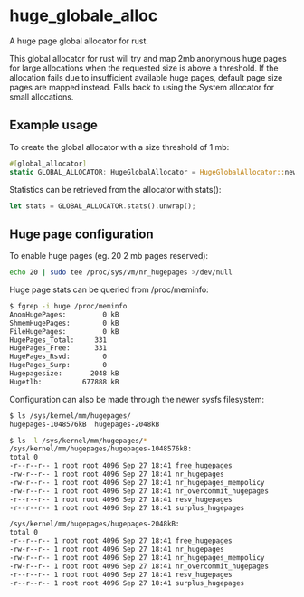 # huge_globale_alloc

A huge page global allocator for rust.

This global allocator for rust will try and map 2mb anonymous huge pages for large allocations when the requested size is above a threshold. If the allocation fails due to insufficient available huge pages, default page size pages are mapped instead. Falls back to using the System allocator for small allocations.

## Example usage

To create the global allocator with a size threshold of 1 mb:

```rust
#[global_allocator]
static GLOBAL_ALLOCATOR: HugeGlobalAllocator = HugeGlobalAllocator::new(1024 * 1024);
```

Statistics can be retrieved from the allocator with stats():

```rust
let stats = GLOBAL_ALLOCATOR.stats().unwrap();
```

## Huge page configuration

To enable huge pages (eg. 20 2 mb pages reserved):

```sh
echo 20 | sudo tee /proc/sys/vm/nr_hugepages >/dev/null
```

Huge page stats can be queried from /proc/meminfo:

```sh
$ fgrep -i huge /proc/meminfo
AnonHugePages:         0 kB
ShmemHugePages:        0 kB
FileHugePages:         0 kB
HugePages_Total:     331
HugePages_Free:      331
HugePages_Rsvd:        0
HugePages_Surp:        0
Hugepagesize:       2048 kB
Hugetlb:          677888 kB
```

Configuration can also be made through the newer sysfs filesystem:

```sh
$ ls /sys/kernel/mm/hugepages/
hugepages-1048576kB  hugepages-2048kB

$ ls -l /sys/kernel/mm/hugepages/*
/sys/kernel/mm/hugepages/hugepages-1048576kB:
total 0
-r--r--r-- 1 root root 4096 Sep 27 18:41 free_hugepages
-rw-r--r-- 1 root root 4096 Sep 27 18:41 nr_hugepages
-rw-r--r-- 1 root root 4096 Sep 27 18:41 nr_hugepages_mempolicy
-rw-r--r-- 1 root root 4096 Sep 27 18:41 nr_overcommit_hugepages
-r--r--r-- 1 root root 4096 Sep 27 18:41 resv_hugepages
-r--r--r-- 1 root root 4096 Sep 27 18:41 surplus_hugepages

/sys/kernel/mm/hugepages/hugepages-2048kB:
total 0
-r--r--r-- 1 root root 4096 Sep 27 18:41 free_hugepages
-rw-r--r-- 1 root root 4096 Sep 27 18:41 nr_hugepages
-rw-r--r-- 1 root root 4096 Sep 27 18:41 nr_hugepages_mempolicy
-rw-r--r-- 1 root root 4096 Sep 27 18:41 nr_overcommit_hugepages
-r--r--r-- 1 root root 4096 Sep 27 18:41 resv_hugepages
-r--r--r-- 1 root root 4096 Sep 27 18:41 surplus_hugepages
```
